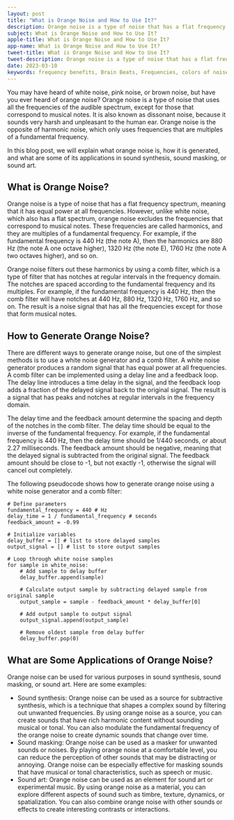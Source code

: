 ```yaml
---
layout: post
title: "What is Orange Noise and How to Use It?"
description: Orange noise is a type of noise that has a flat frequency spectrum, meaning that it has equal power at all frequencies. However, unlike white noise, which also has a flat spectrum, orange noise excludes the frequencies that correspond to musical notes. 
subject: What is Orange Noise and How to Use It?
apple-title: What is Orange Noise and How to Use It?
app-name: What is Orange Noise and How to Use It?
tweet-title: What is Orange Noise and How to Use It?
tweet-description: Orange noise is a type of noise that has a flat frequency spectrum, meaning that it has equal power at all frequencies. However, unlike white noise, which also has a flat spectrum, orange noise excludes the frequencies that correspond to musical notes. 
date: 2023-03-10
keywords: frequency benefits, Brain Beats, Frequencies, colors of noise, orange noise, Brain wave entrainment, sound therapy, orange noise benefits
---
```



You may have heard of white noise, pink noise, or brown noise, but have you ever heard of orange noise? Orange noise is a type of noise that uses all the frequencies of the audible spectrum, except for those that correspond to musical notes. It is also known as dissonant noise, because it sounds very harsh and unpleasant to the human ear. Orange noise is the opposite of harmonic noise, which only uses frequencies that are multiples of a fundamental frequency.

In this blog post, we will explain what orange noise is, how it is generated, and what are some of its applications in sound synthesis, sound masking, or sound art.

## What is Orange Noise?

Orange noise is a type of noise that has a flat frequency spectrum, meaning that it has equal power at all frequencies. However, unlike white noise, which also has a flat spectrum, orange noise excludes the frequencies that correspond to musical notes. These frequencies are called harmonics, and they are multiples of a fundamental frequency. For example, if the fundamental frequency is 440 Hz (the note A), then the harmonics are 880 Hz (the note A one octave higher), 1320 Hz (the note E), 1760 Hz (the note A two octaves higher), and so on.

Orange noise filters out these harmonics by using a comb filter, which is a type of filter that has notches at regular intervals in the frequency domain. The notches are spaced according to the fundamental frequency and its multiples. For example, if the fundamental frequency is 440 Hz, then the comb filter will have notches at 440 Hz, 880 Hz, 1320 Hz, 1760 Hz, and so on. The result is a noise signal that has all the frequencies except for those that form musical notes.

## How to Generate Orange Noise?

There are different ways to generate orange noise, but one of the simplest methods is to use a white noise generator and a comb filter. A white noise generator produces a random signal that has equal power at all frequencies. A comb filter can be implemented using a delay line and a feedback loop. The delay line introduces a time delay in the signal, and the feedback loop adds a fraction of the delayed signal back to the original signal. The result is a signal that has peaks and notches at regular intervals in the frequency domain.

The delay time and the feedback amount determine the spacing and depth of the notches in the comb filter. The delay time should be equal to the inverse of the fundamental frequency. For example, if the fundamental frequency is 440 Hz, then the delay time should be 1/440 seconds, or about 2.27 milliseconds. The feedback amount should be negative, meaning that the delayed signal is subtracted from the original signal. The feedback amount should be close to -1, but not exactly -1, otherwise the signal will cancel out completely.

The following pseudocode shows how to generate orange noise using a white noise generator and a comb filter:

```
# Define parameters
fundamental_frequency = 440 # Hz
delay_time = 1 / fundamental_frequency # seconds
feedback_amount = -0.99

# Initialize variables
delay_buffer = [] # list to store delayed samples
output_signal = [] # list to store output samples

# Loop through white noise samples
for sample in white_noise:
    # Add sample to delay buffer
    delay_buffer.append(sample)
    
    # Calculate output sample by subtracting delayed sample from original sample
    output_sample = sample - feedback_amount * delay_buffer[0]
    
    # Add output sample to output signal
    output_signal.append(output_sample)
    
    # Remove oldest sample from delay buffer
    delay_buffer.pop(0)
```

## What are Some Applications of Orange Noise?

Orange noise can be used for various purposes in sound synthesis, sound masking, or sound art. Here are some examples:

- Sound synthesis: Orange noise can be used as a source for subtractive synthesis, which is a technique that shapes a complex sound by filtering out unwanted frequencies. By using orange noise as a source, you can create sounds that have rich harmonic content without sounding musical or tonal. You can also modulate the fundamental frequency of the orange noise to create dynamic sounds that change over time.
- Sound masking: Orange noise can be used as a masker for unwanted sounds or noises. By playing orange noise at a comfortable level, you can reduce the perception of other sounds that may be distracting or annoying. Orange noise can be especially effective for masking sounds that have musical or tonal characteristics, such as speech or music.
- Sound art: Orange noise can be used as an element for sound art or experimental music. By using orange noise as a material, you can explore different aspects of sound such as timbre, texture, dynamics, or spatialization. You can also combine orange noise with other sounds or effects to create interesting contrasts or interactions.

